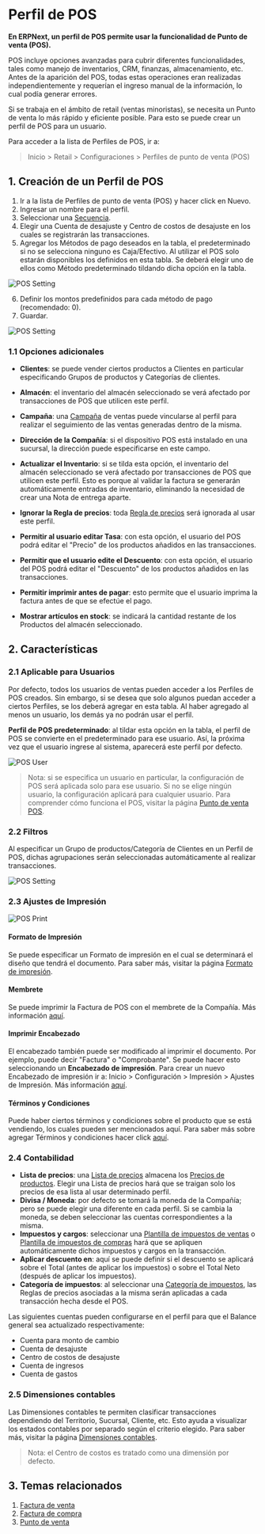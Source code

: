 <!-- add-breadcrumbs -->
# Perfil de POS

**En ERPNext, un perfil de POS permite usar la funcionalidad de Punto de venta (POS).**

POS incluye opciones avanzadas para cubrir diferentes funcionalidades, tales como manejo de inventarios, CRM, finanzas, almacenamiento, etc. Antes de la aparición del POS, todas estas operaciones eran realizadas independientemente y requerían el ingreso manual de la información, lo cual podía generar errores.

Si se trabaja en el ámbito de retail (ventas minoristas), se necesita un Punto de venta lo más rápido y eficiente posible. Para esto se puede crear un perfil de POS para un usuario.

Para acceder a la lista de Perfiles de POS, ir a:
> Inicio > Retail > Configuraciones > Perfiles de punto de venta (POS)

## 1. Creación de un Perfil de POS
1. Ir a la lista de Perfiles de punto de venta (POS) y hacer click en Nuevo.
1. Ingresar un nombre para el perfil.
1. Seleccionar una [Secuencia](/docs/user/manual/es/setting-up/settings/naming-series).
1. Elegir una Cuenta de desajuste y Centro de costos de desajuste en los cuales se registrarán las transacciones.
1. Agregar los Métodos de pago deseados en la tabla, el predeterminado si no se selecciona ninguno es Caja/Efectivo. Al utilizar el POS solo estarán disponibles los definidos en esta tabla. Se deberá elegir uno de ellos como Método predeterminado tildando dicha opción en la tabla.

 <img class="screenshot" alt="POS Setting" src="{{docs_base_url}}/assets/img/pos-setting/default_mop.png">
 
6. Definir los montos predefinidos para cada método de pago (recomendado: 0).
7. Guardar.

 <img class="screenshot" alt="POS Setting" src="{{docs_base_url}}/assets/img/pos-setting/pos_profile.png">

### 1.1 Opciones adicionales

* **Clientes**: se puede vender ciertos productos a Clientes en particular especificando Grupos de productos y Categorías de clientes.
* **Almacén**: el inventario del almacén seleccionado se verá afectado por transacciones de POS que utilicen este perfil.
* **Campaña**: una [Campaña](/docs/user/manual/es/CRM/campaign) de ventas puede vincularse al perfil para realizar el seguimiento de las ventas generadas dentro de la misma.
* **Dirección de la Compañía**: si el dispositivo POS está instalado en una sucursal, la dirección puede especificarse en este campo.

* **Actualizar el Inventario**: si se tilda esta opción, el inventario del almacén seleccionado se verá afectado por transacciones de POS que utilicen este perfil. Esto es porque al validar la factura se generarán automáticamente entradas de inventario, eliminando la necesidad de crear una Nota de entrega aparte.
* **Ignorar la Regla de precios**: toda [Regla de precios](/docs/user/manual/es/accounts/pricing-rule) será ignorada al usar este perfil.
* **Permitir al usuario editar Tasa**: con esta opción, el usuario del POS podrá editar el "Precio" de los productos añadidos en las transacciones.
* **Permitir que el usuario edite el Descuento**: con esta opción, el usuario del POS podrá editar el "Descuento" de los productos añadidos en las transacciones.
* **Permitir imprimir antes de pagar**: esto permite que el usuario imprima la factura antes de que se efectúe el pago.
* **Mostrar artículos en stock**: se indicará la cantidad restante de los Productos del almacén seleccionado.

## 2. Características

### 2.1 Aplicable para Usuarios
Por defecto, todos los usuarios de ventas pueden acceder a los Perfiles de POS creados. Sin embargo, si se desea que solo algunos puedan acceder a ciertos Perfiles, se los deberá agregar en esta tabla. Al haber agregado al menos un usuario, los demás ya no podrán usar el perfil.

**Perfil de POS predeterminado**: al tildar esta opción en la tabla, el perfil de POS se convierte en el predeterminado para ese usuario. Así, la próxima vez que el usuario ingrese al sistema, aparecerá este perfil por defecto.

![POS User](/docs/assets/img/pos-setting/pos-profile-default.png)

> Nota: si se especifica un usuario en particular, la configuración de POS será aplicada solo para ese usuario. Si no se elige ningún usuario, la configuración aplicará para cualquier usuario. Para comprender cómo funciona el POS, visitar la página [Punto de venta POS](/docs/user/manual/es/accounts/point-of-sales).


### 2.2 Filtros
Al especificar un Grupo de productos/Categoría de Clientes en un Perfil de POS, dichas agrupaciones serán seleccionadas automáticamente al realizar transacciones.

<img class="screenshot" alt="POS Setting" src="{{docs_base_url}}/assets/img/pos-setting/item_customer_group.png">

### 2.3 Ajustes de Impresión

![POS Print](/docs/assets/img/pos-setting/pos-profile-print.png)

#### Formato de Impresión

Se puede especificar un Formato de impresión en el cual se determinará el diseño que tendrá el documento. Para saber más, visitar la página [Formato de impresión](/docs/user/manual/es/setting-up/print/print-format).

#### Membrete

Se puede imprimir la Factura de POS con el membrete de la Compañía. Más información [aquí](/docs/user/manual/es/setting-up/print/letter-head).

#### Imprimir Encabezado

El encabezado también puede ser modificado al imprimir el documento. Por ejemplo, puede decir "Factura" o "Comprobante". Se puede hacer esto seleccionando un **Encabezado de impresión**. Para crear un nuevo Encabezado de impresión ir a: Inicio > Configuración > Impresión > Ajustes de Impresión. Más información [aquí](/docs/user/manual/es/setting-up/print/print-headings).

#### Términos y Condiciones

Puede haber ciertos términos y condiciones sobre el producto que se está vendiendo, los cuales pueden ser mencionados aquí. Para saber más sobre agregar Términos y condiciones hacer click [aquí](/docs/user/manual/es/setting-up/print/terms-and-conditions).

### 2.4 Contabilidad

* **Lista de precios**: una [Lista de precios](/docs/user/manual/es/stock/price-lists) almacena los [Precios de productos](/docs/user/manual/es/stock/item-price). Elegir una Lista de precios hará que se traigan solo los precios de esa lista al usar determinado perfil.
* **Divisa / Moneda**: por defecto se tomará la moneda de la Compañía; pero se puede elegir una diferente en cada perfil. Si se cambia la moneda, se deben seleccionar las cuentas correspondientes a la misma.
* **Impuestos y cargos**: seleccionar una [Plantilla de impuestos de ventas](/docs/user/manual/es/selling/sales-taxes-and-charges-template) o [Plantilla de impuestos de compras](/docs/user/manual/es/buying/purchase-taxes-and-charges-template) hará que se apliquen automáticamente dichos impuestos y cargos en la transacción.
* **Aplicar descuento en**: aquí se puede definir si el descuento se aplicará sobre el Total (antes de aplicar los impuestos) o sobre el Total Neto (después de aplicar los impuestos).
* **Categoría de impuestos**: al seleccionar una [Categoría de impuestos](/docs/user/manual/es/accounts/tax-category), las Reglas de precios asociadas a la misma serán aplicadas a cada transacción hecha desde el POS.

Las siguientes cuentas pueden configurarse en el perfil para que el Balance general sea actualizado respectivamente:

* Cuenta para monto de cambio
* Cuenta de desajuste
* Centro de costos de desajuste
* Cuenta de ingresos
* Cuenta de gastos

### 2.5 Dimensiones contables
Las Dimensiones contables te permiten clasificar transacciones dependiendo del Territorio, Sucursal, Cliente, etc. Esto ayuda a visualizar los estados contables por separado según el criterio elegido. Para saber más, visitar la página [Dimensiones contables](/docs/user/manual/es/accounts/accounting-dimensions).

> Nota: el Centro de costos es tratado como una dimensión por defecto.

## 3. Temas relacionados
1. [Factura de venta](/docs/user/manual/es/accounts/sales-invoice)
1. [Factura de compra](/docs/user/manual/es/accounts/purchase-invoice)
1. [Punto de venta](/docs/user/manual/es/accounts/point-of-sales)

